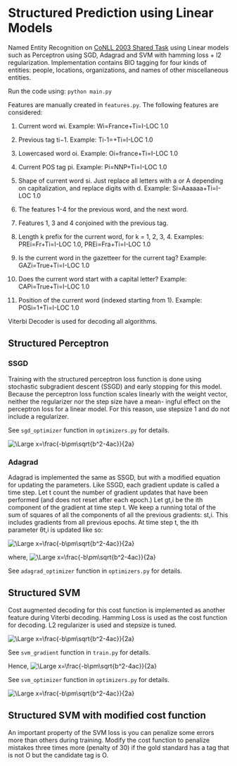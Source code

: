 # Structured Prediction using Linear Models

Named Entity Recognition on [CoNLL 2003 Shared Task](https://www.aclweb.org/anthology/W03-0419) using Linear models such as Perceptron using SGD, Adagrad and SVM  with hamming loss + l2 regularization. Implementation contains BIO tagging for four kinds of entities: people, locations, organizations, and names of other miscellaneous entities.

Run the code using: `python main.py`

Features are manually created in `features.py`. The following features are considered:

1. Current word wi. Example: Wi=France+Ti=I-LOC 1.0

2. Previous tag ti−1. Example: Ti-1=<START>+Ti=I-LOC 1.0

3. Lowercased word oi. Example: Oi=france+Ti=I-LOC 1.0

4. Current POS tag pi. Example: Pi=NNP+Ti=I-LOC 1.0

5. Shape of current word si. Just replace all letters with a or A depending on capitalization, and replace digits with d. Example: Si=Aaaaaa+Ti=I-LOC 1.0

6. The features 1-4 for the previous word, and the next word.

7. Features 1, 3 and 4 conjoined with the previous tag. 

8. Length k prefix for the current word, for k = 1, 2, 3, 4. Examples: PREi=Fr+Ti=I-LOC 1.0, PREi=Fra+Ti=I-LOC 1.0

9. Is the current word in the gazetteer for the current tag? Example: GAZi=True+Ti=I-LOC 1.0

10. Does the current word start with a capital letter? Example: CAPi=True+Ti=I-LOC 1.0

11. Position of the current word (indexed starting from 1). Example: POSi=1+Ti=I-LOC 1.0

Viterbi Decoder is used for decoding all algorithms. 

## Structured Perceptron 

### SSGD

Training with the structured perceptron loss function is done using stochastic subgradient descent (SSGD) and early stopping for this model. Because the perceptron loss function scales linearly with the weight vector, neither the regularizer nor the step size have a mean- ingful effect on the perceptron loss for a linear model. For this reason, use stepsize 1 and do not include a regularizer.

See `sgd_optimizer` function in `optimizers.py` for details.

<img src="https://latex.codecogs.com/svg.latex?\Large&space;w = w - \alpha g(x,y)" title="\Large x=\frac{-b\pm\sqrt{b^2-4ac}}{2a}" /> 


### Adagrad

Adagrad is implemented the same as SSGD, but with a modified equation for updating the parameters. Like SSGD, each gradient update is called a time step. Let t count the number of gradient updates that have been performed (and does not reset after each epoch.) Let gt,i be the ith component of the gradient at time step t. We keep a running total of the sum of squares of all the components of all the previous gradients: st,i. This includes gradients from all previous epochs. At time step t, the ith parameter θt,i is updated like so:

<img src="https://latex.codecogs.com/svg.latex?\Large&space;\theta_{t,i}=\theta_{t-1,i}-\frac{\alpha}{\sqrt{s_{t,i}}}g_{t,i}" title="\Large x=\frac{-b\pm\sqrt{b^2-4ac}}{2a}" /> 

where, 
<img src="https://latex.codecogs.com/svg.latex?\Large&space;s_{t,i} = \sum^t_{T=1} g^2_{T,i}" title="\Large x=\frac{-b\pm\sqrt{b^2-4ac}}{2a}" />

See `adagrad_optimizer` function in `optimizers.py` for details.

## Structured SVM

Cost augmented decoding for this cost function is implemented as another feature during Viterbi decoding. Hamming Loss is used as the cost function for decoding. L2 regularizer is used and stepsize is tuned.



<img src="https://latex.codecogs.com/png.latex?\Large&space;L(w,D)=\sum_{i=1}^N((\text{max}\;w f(x_i,y_i') + cost(y_i,y')) - w f(x_i,y_i)) + \frac{\lambda}{2}|w|^2" title="\Large x=\frac{-b\pm\sqrt{b^2-4ac}}{2a}" /> 

See `svm_gradient` function in `train.py` for details.

Hence,
<img src="https://latex.codecogs.com/png.latex?\Large&space;y'=\text{argmax}_{y'\in Y} \; w f(x_i,y_i') + cost(y_i,y'))" title="\Large x=\frac{-b\pm\sqrt{b^2-4ac}}{2a}" /> 

See `svm_optimizer` function in `optimizers.py` for details.

<img src="https://latex.codecogs.com/png.latex?\Large&space;w = w - \alpha g(x,y) - \alpha\lambda w" title="\Large x=\frac{-b\pm\sqrt{b^2-4ac}}{2a}" /> 


## Structured SVM with modified cost function

An important property of the SVM loss is you can penalize some errors more than others during training. Modify the cost function to penalize mistakes three times more (penalty of 30) if the gold standard has a tag that is not O but the candidate tag is O.
